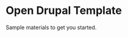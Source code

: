 # Open Drupal Template
<!-- .slide: class="layout-title-page"-->

Sample materials to get you started.